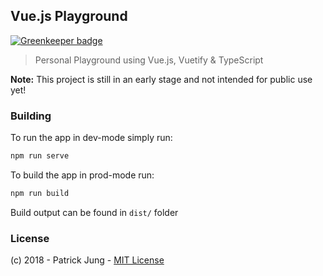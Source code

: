 ## Vue.js Playground

[![Greenkeeper badge](https://badges.greenkeeper.io/PDDStudio/vuejs-playground.svg)](https://greenkeeper.io/)

> Personal Playground using Vue.js, Vuetify & TypeScript

**Note:**
This project is still in an early stage and not intended for public use yet!

### Building

To run the app in dev-mode simply run:

```sh
npm run serve
```

To build the app in prod-mode run:

```sh
npm run build
```

Build output can be found in `dist/` folder

### License
(c) 2018 - Patrick Jung - [MIT License](https://opensource.org/licenses/MIT)